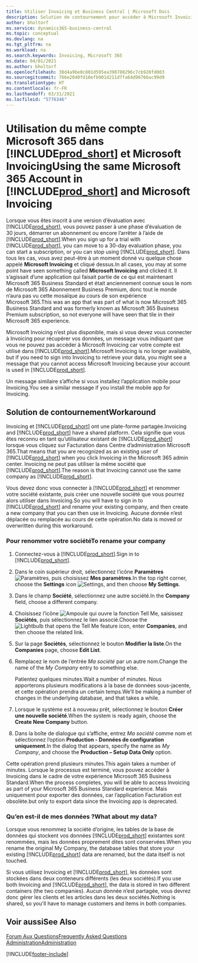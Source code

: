 ```yaml
---
title: Utiliser Invoicing et Business Central | Microsoft Docs
description: Solution de contournement pour accéder à Microsoft Invoicing lorsque vous vous êtes inscrit à Dynamics 365 Business Central.
author: bholtorf
ms.service: dynamics365-business-central
ms.topic: conceptual
ms.devlang: na
ms.tgt_pltfrm: na
ms.workload: na
ms.search.keywords: Invoicing, Microsoft 365
ms.date: 04/01/2021
ms.author: bholtorf
ms.openlocfilehash: 38d4a9be0c801d595ea390780296c7cb920fd003
ms.sourcegitcommit: 766e2840fd16efb901d211d7fa64d96766ac99d9
ms.translationtype: HT
ms.contentlocale: fr-FR
ms.lasthandoff: 03/31/2021
ms.locfileid: "5776346"
---
```

# <a name="using-the-same-microsoft-365-account-in-prod_short-and-microsoft-invoicing"></a><span data-ttu-id="5708c-103">Utilisation du même compte Microsoft 365 dans [!INCLUDE[prod_short](includes/prod_long.md)] et Microsoft Invoicing</span><span class="sxs-lookup"><span data-stu-id="5708c-103">Using the same Microsoft 365 Account in [!INCLUDE[prod_short](includes/prod_long.md)] and Microsoft Invoicing</span></span>
<span data-ttu-id="5708c-104">Lorsque vous êtes inscrit à une version d’évaluation avec [!INCLUDE[prod_short](includes/prod_short.md)], vous pouvez passer à une phase d’évaluation de 30 jours, démarrer un abonnement ou encore l’arrêter à l’aide de [!INCLUDE[prod_short](includes/prod_short.md)].</span><span class="sxs-lookup"><span data-stu-id="5708c-104">When you sign up for a trial with [!INCLUDE[prod_short](includes/prod_short.md)], you can move to a 30-day evaluation phase, you can start a subscription, or you can stop using [!INCLUDE[prod_short](includes/prod_short.md)].</span></span> <span data-ttu-id="5708c-105">Dans tous les cas, vous avez peut-être à un moment donné vu quelque chose appelé **Microsoft Invoicing** et cliqué dessus.</span><span class="sxs-lookup"><span data-stu-id="5708c-105">In all cases, you may at some point have seen something called **Microsoft Invoicing** and clicked it.</span></span> <span data-ttu-id="5708c-106">Il s’agissait d’une application qui faisait partie de ce qui est maintenant Microsoft 365 Business Standard et était anciennement connue sous le nom de Microsoft 365 Abonnement Business Premium, donc tout le monde n’aura pas vu cette mosaïque au cours de son expérience Microsoft 365.</span><span class="sxs-lookup"><span data-stu-id="5708c-106">This was an app that was part of what is now Microsoft 365 Business Standard and was formerly known as Microsoft 365 Business Premium subscription, so not everyone will have seen that tile in their Microsoft 365 experience.</span></span>  

<span data-ttu-id="5708c-107">Microsoft Invoicing n’est plus disponible, mais si vous devez vous connecter à Invoicing pour récupérer vos données, un message vous indiquant que vous ne pouvez pas accéder à Microsoft Invoicing car votre compte est utilisé dans [!INCLUDE[prod_short](includes/prod_short.md)].</span><span class="sxs-lookup"><span data-stu-id="5708c-107">Microsoft Invoicing is no longer available, but if you need to sign into Invoicing to retrieve your data, you might see a message that you cannot access Microsoft Invoicing because your account is used in [!INCLUDE[prod_short](includes/prod_short.md)].</span></span>  

<span data-ttu-id="5708c-108">Un message similaire s’affiche si vous installez l’application mobile pour Invoicing.</span><span class="sxs-lookup"><span data-stu-id="5708c-108">You see a similar message if you install the mobile app for Invoicing.</span></span>  

## <a name="workaround"></a><span data-ttu-id="5708c-109">Solution de contournement</span><span class="sxs-lookup"><span data-stu-id="5708c-109">Workaround</span></span>
<span data-ttu-id="5708c-110">Invoicing et [!INCLUDE[prod_short](includes/prod_short.md)] ont une plate-forme partagée.</span><span class="sxs-lookup"><span data-stu-id="5708c-110">Invoicing and [!INCLUDE[prod_short](includes/prod_short.md)] have a shared platform.</span></span> <span data-ttu-id="5708c-111">Cela signifie que vous êtes reconnu en tant qu’utilisateur existant de [!INCLUDE[prod_short](includes/prod_short.md)] lorsque vous cliquez sur Facturation dans Centre d’administration Microsoft 365.</span><span class="sxs-lookup"><span data-stu-id="5708c-111">That means that you are recognized as an existing user of [!INCLUDE[prod_short](includes/prod_short.md)] when you click Invoicing in the Microsoft 365 admin center.</span></span> <span data-ttu-id="5708c-112">Invoicing ne peut pas utiliser la même société que [!INCLUDE[prod_short](includes/prod_short.md)].</span><span class="sxs-lookup"><span data-stu-id="5708c-112">The reason is that Invoicing cannot use the same company as [!INCLUDE[prod_short](includes/prod_short.md)].</span></span>  

<span data-ttu-id="5708c-113">Vous devez donc vous connecter à [!INCLUDE[prod_short](includes/prod_short.md)] et renommer votre société existante, puis créer une nouvelle société que vous pourrez alors utiliser dans Invoicing.</span><span class="sxs-lookup"><span data-stu-id="5708c-113">So you will have to sign in to [!INCLUDE[prod_short](includes/prod_short.md)] and rename your existing company, and then create a new company that you can then use in Invoicing.</span></span> <span data-ttu-id="5708c-114">Aucune donnée n’est déplacée ou remplacée au cours de cette opération.</span><span class="sxs-lookup"><span data-stu-id="5708c-114">No data is moved or overwritten during this workaround.</span></span>

### <a name="to-rename-your-company"></a><span data-ttu-id="5708c-115">Pour renommer votre société</span><span class="sxs-lookup"><span data-stu-id="5708c-115">To rename your company</span></span>
1. <span data-ttu-id="5708c-116">Connectez-vous à [!INCLUDE[prod_short](includes/prod_short.md)].</span><span class="sxs-lookup"><span data-stu-id="5708c-116">Sign in to [!INCLUDE[prod_short](includes/prod_short.md)].</span></span>
2. <span data-ttu-id="5708c-117">Dans le coin supérieur droit, sélectionnez l’icône **Paramètres** ![Paramètres](media/ui-experience/settings_icon_small.png "Icône Paramètres du tableau de bord"), puis choisissez **Mes paramètres**.</span><span class="sxs-lookup"><span data-stu-id="5708c-117">In the top right corner, choose the **Settings** icon ![Settings](media/ui-experience/settings_icon_small.png "Settings icon for role center"), and then choose **My Settings**.</span></span>
3. <span data-ttu-id="5708c-118">Dans le champ **Société**, sélectionnez une autre société.</span><span class="sxs-lookup"><span data-stu-id="5708c-118">In the **Company** field, choose a different company.</span></span>
4. <span data-ttu-id="5708c-119">Choisissez l’icône ![Ampoule qui ouvre la fonction Tell Me](media/ui-search/search_small.png "Dites-moi ce que vous voulez faire"), saisissez **Sociétés**, puis sélectionnez le lien associé.</span><span class="sxs-lookup"><span data-stu-id="5708c-119">Choose the ![Lightbulb that opens the Tell Me feature](media/ui-search/search_small.png "Tell me what you want to do") icon, enter **Companies**, and then choose the related link.</span></span>  
5. <span data-ttu-id="5708c-120">Sur la page **Sociétés**, sélectionnez le bouton **Modifier la liste**.</span><span class="sxs-lookup"><span data-stu-id="5708c-120">On the **Companies** page, choose **Edit List**.</span></span>  
6. <span data-ttu-id="5708c-121">Remplacez le nom de l’entrée *Ma société* par un autre nom.</span><span class="sxs-lookup"><span data-stu-id="5708c-121">Change the name of the *My Company* entry to something else.</span></span>  

    <span data-ttu-id="5708c-122">Patientez quelques minutes.</span><span class="sxs-lookup"><span data-stu-id="5708c-122">Wait a number of minutes.</span></span> <span data-ttu-id="5708c-123">Nous apporterons plusieurs modifications à la base de données sous-jacente, et cette opération prendra un certain temps.</span><span class="sxs-lookup"><span data-stu-id="5708c-123">We’ll be making a number of changes in the underlying database, and that takes a while.</span></span>
7.  <span data-ttu-id="5708c-124">Lorsque le système est à nouveau prêt, sélectionnez le bouton **Créer une nouvelle société**.</span><span class="sxs-lookup"><span data-stu-id="5708c-124">When the system is ready again, choose the **Create New Company** button.</span></span>  
8.  <span data-ttu-id="5708c-125">Dans la boîte de dialogue qui s’affiche, entrez *Ma société* comme nom et sélectionnez l’option **Production - Données de configuration uniquement**.</span><span class="sxs-lookup"><span data-stu-id="5708c-125">In the dialog that appears, specify the name as *My Company*, and choose the **Production – Setup Data Only** option.</span></span>  

<span data-ttu-id="5708c-126">Cette opération prend plusieurs minutes.</span><span class="sxs-lookup"><span data-stu-id="5708c-126">This again takes a number of minutes.</span></span> <span data-ttu-id="5708c-127">Lorsque le processus est terminé, vous pouvez accéder à Invoicing dans le cadre de votre expérience Microsoft 365 Business Standard.</span><span class="sxs-lookup"><span data-stu-id="5708c-127">When the process completes, you will be able to access Invoicing as part of your Microsoft 365 Business Standard experience.</span></span> <span data-ttu-id="5708c-128">Mais uniquement pour exporter des données, car l’application Facturation est obsolète.</span><span class="sxs-lookup"><span data-stu-id="5708c-128">but only to export data since the Invoicing app is deprecated.</span></span>  

### <a name="what-about-my-data"></a><span data-ttu-id="5708c-129">Qu’en est-il de mes données ?</span><span class="sxs-lookup"><span data-stu-id="5708c-129">What about my data?</span></span>
<span data-ttu-id="5708c-130">Lorsque vous renommez la société d’origine, les tables de la base de données qui stockent vos données [!INCLUDE[prod_short](includes/prod_short.md)] existantes sont renommées, mais les données proprement dites sont conservées.</span><span class="sxs-lookup"><span data-stu-id="5708c-130">When you rename the original My Company, the database tables that store your existing [!INCLUDE[prod_short](includes/prod_short.md)] data are renamed, but the data itself is not touched.</span></span>  

<span data-ttu-id="5708c-131">Si vous utilisez Invoicing et [!INCLUDE[prod_short](includes/prod_short.md)], les données sont stockées dans deux conteneurs différents (les deux sociétés).</span><span class="sxs-lookup"><span data-stu-id="5708c-131">If you use both Invoicing and [!INCLUDE[prod_short](includes/prod_short.md)], the data is stored in two different containers (the two companies).</span></span> <span data-ttu-id="5708c-132">Aucun donnée n’est partagée, vous devrez donc gérer les clients et les articles dans les deux sociétés.</span><span class="sxs-lookup"><span data-stu-id="5708c-132">Nothing is shared, so you'll have to manage customers and items in both companies.</span></span>  

## <a name="see-also"></a><span data-ttu-id="5708c-133">Voir aussi</span><span class="sxs-lookup"><span data-stu-id="5708c-133">See Also</span></span>
[<span data-ttu-id="5708c-134">Forum Aux Questions</span><span class="sxs-lookup"><span data-stu-id="5708c-134">Frequently Asked Questions</span></span>](across-faq.md)  
[<span data-ttu-id="5708c-135">Administration</span><span class="sxs-lookup"><span data-stu-id="5708c-135">Administration</span></span>](admin-setup-and-administration.md)  


[!INCLUDE[footer-include](includes/footer-banner.md)]